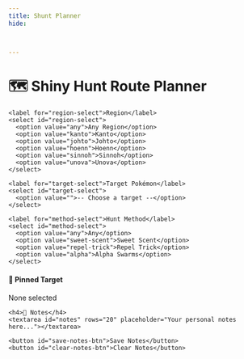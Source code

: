 ```yaml
---
title: Shunt Planner
hide:



---
```


# 🗺️ Shiny Hunt Route Planner

<div class="shunt-container">
  <div class="shunt-filters">

    <label for="region-select">Region</label>
    <select id="region-select">
      <option value="any">Any Region</option>
      <option value="kanto">Kanto</option>
      <option value="johto">Johto</option>
      <option value="hoenn">Hoenn</option>
      <option value="sinnoh">Sinnoh</option>
      <option value="unova">Unova</option>
    </select>

    <label for="target-select">Target Pokémon</label>
    <select id="target-select">
      <option value="">-- Choose a target --</option>
    </select>

    <label for="method-select">Hunt Method</label>
    <select id="method-select">
      <option value="any">Any</option>
      <option value="sweet-scent">Sweet Scent</option>
      <option value="repel-trick">Repel Trick</option>
      <option value="alpha">Alpha Swarms</option>
    </select>
  </div>

  <div class="shunt-results" id="results">
    <!-- Filtered data will appear here -->
  </div>

  <div class="shunt-controls">
    <h4>📌 Pinned Target</h4>
    <div id="pinned-target">None selected</div>

    <h4>📝 Notes</h4>
    <textarea id="notes" rows="20" placeholder="Your personal notes here..."></textarea>

    <button id="save-notes-btn">Save Notes</button>
    <button id="clear-notes-btn">Clear Notes</button>
  </div>
</div>

<script src="/assets/js/utilities/sp/shunt-planner.js"></script>
<link rel="stylesheet" href="/assets/css/utilities/shunt-planner.css">

